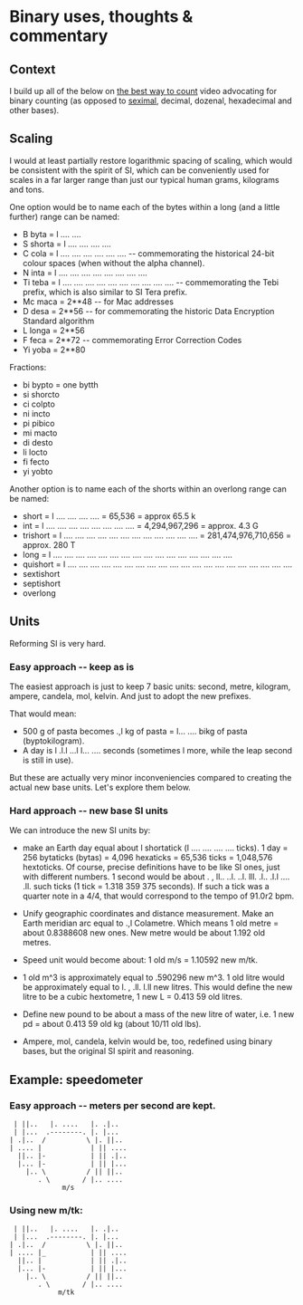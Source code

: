 # Binary uses, thoughts & commentary

## Context
I build up all of the below on [the best way to count](https://youtu.be/rDDaEVcwIJM) video advocating for binary counting (as opposed to [seximal](https://youtu.be/qID2B4MK7Y0), decimal, dozenal, hexadecimal and other bases).

## Scaling
I would at least partially restore logarithmic spacing of scaling, which would be consistent with the spirit of SI, which can be conveniently used for scales in a far larger range than just our typical human grams, kilograms and tons.

One option would be to name each of the bytes within a long (and a little further) range can be named:
* B byta = l .... ....
* S shorta = l  .... .... .... ....
* C cola = l .... ....  .... .... .... .... -- commemorating the historical 24-bit colour spaces (when without the alpha channel).
* N inta = l  .... .... .... ....  .... .... .... ....
* Ti teba = l .... ....  .... .... .... ....  .... .... .... .... -- commemorating the Tebi prefix, which is also similar to SI Tera prefix.
* Mc maca = 2**48 -- for Mac addresses
* D desa = 2**56 -- for commemorating the historic Data Encryption Standard algorithm
* L longa = 2**56
* F feca = 2**72 -- commemorating Error Correction Codes
* Yi yoba = 2**80

Fractions:
* bi bypto = one bytth
* si shorcto
* ci colpto
* ni incto
* pi pibico
* mi macto
* di desto
* li locto
* fi fecto
* yi yobto

Another option is to name each of the shorts within an overlong range can be named:
* short = l  .... .... .... .... = 65,536 = approx 65.5 k
* int = l  .... .... .... ....  .... .... .... .... = 4,294,967,296 = approx. 4.3 G
* trishort = l  .... .... .... ....  .... .... .... ....  .... .... .... .... = 281,474,976,710,656 = approx. 280 T
* long = l  .... .... .... ....  .... .... .... ....  .... .... .... ....  .... .... .... ....
* quishort = l  .... .... .... ....  .... .... .... ....  .... .... .... ....  .... .... .... ....  .... .... .... ....
* sextishort
* septishort
* overlong

## Units
Reforming SI is very hard.

### Easy approach -- keep as is
The easiest approach is just to keep 7 basic units: second, metre, kilogram, ampere, candela, mol, kelvin. And just to adopt the new prefixes.

That would mean:
* 500 g of pasta becomes .,l kg of pasta = l... .... bikg of pasta (byptokilogram).
* A day is l .l.l ...l l... .... seconds (sometimes l more, while the leap second is still in use).

But these are actually very minor inconveniencies compared to creating the actual new base units. Let's explore them below.

### Hard approach -- new base SI units
We can introduce the new SI units by:

* make an Earth day equal about l shortatick (l .... .... .... .... ticks). 1 day = 256 bytaticks (bytas) = 4,096 hexaticks = 65,536 ticks = 1,048,576 hextoticks. Of course, precise definitions have to be like SI ones, just with different numbers. 1 second would be about . , ll.. ..l. ..l. lll. .l.. .l.l .... .ll. such ticks (1 tick = 1.318 359 375 seconds). If such a tick was a quarter note in a 4/4, that would correspond to the tempo of 91.0r2 bpm.

* Unify geographic coordinates and distance measurement. Make an Earth meridian arc equal to .,l Colametre. Which means 1 old metre = about 0.8388608 new ones. New metre would be about 1.192 old metres.
* Speed unit would become about: 1 old m/s = 1.10592 new m/tk.
* 1 old m^3 is approximately equal to .590296 new m^3. 1 old litre would be approximately equal to l. , .ll. l.ll new litres. This would define the new litre to be a cubic hextometre, 1 new L = 0.413 59 old litres.
* Define new pound to be about a mass of the new litre of water, i.e. 1 new pd = about 0.413 59 old kg (about 10/11 old lbs).
* Ampere, mol, candela, kelvin would be, too, redefined using binary bases, but the original SI spirit and reasoning.

## Example: speedometer
### Easy approach -- meters per second are kept.
```
 | ||..   |. ....   |. .|..
 | |...  .--------. |. |...
| .|..  /          \ |. ||..
| .... |            | || ....
  ||.. |-           | || .|..
  |... |-           | || |...
    |.. \          / || ||..
       . \        / |.. ....
             m/s
```

### Using new m/tk: 
```
 | ||..   |. ....   |. .|..
 | |...  .--------. |. |...
| .|..  /          \ |. ||..
| .... |_           | || ....
  ||.. |            | || .|..
  |... |-           | || |...
    |.. \          / || ||..
       . \        / |.. ....
            m/tk
```
